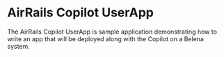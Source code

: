 # AirRails Copilot UserApp
The AirRails Copilot UserApp is sample application demonstrating how to write an app that will be deployed along with
the Copilot on a Belena system.